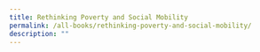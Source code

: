 ```yaml
---
title: Rethinking Poverty and Social Mobility
permalink: /all-books/rethinking-poverty-and-social-mobility/
description: ""
---
```

